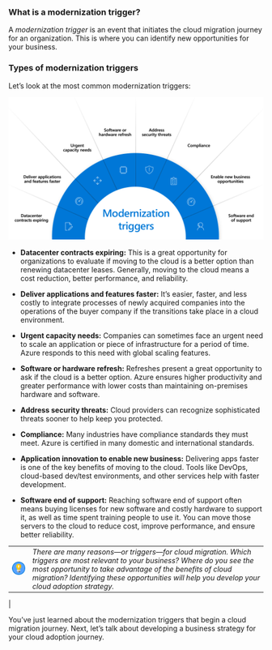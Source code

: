 ### What is a modernization trigger?

A *modernization trigger* is an event that initiates the cloud migration journey for an organization. This is where you can identify new opportunities for your business.

### Types of modernization triggers

Let’s look at the most common modernization triggers:

![Graph representing the eight modernization triggers](../media/ic-gm08-modernizationtriggers.png)

- **Datacenter contracts expiring:** This is a great opportunity for organizations to evaluate if moving to the cloud is a better option than renewing datacenter leases. Generally, moving to the cloud means a cost reduction, better performance, and reliability.

- **Deliver applications and features faster:** It’s easier, faster, and less costly to integrate processes of newly acquired companies into the operations of the buyer company if the transitions take place in a cloud environment.

- **Urgent capacity needs:** Companies can sometimes face an urgent need to scale an application or piece of infrastructure for a period of time. Azure responds to this need with global scaling features.

- **Software or hardware refresh:** Refreshes present a great opportunity to ask if the cloud is a better option. Azure ensures higher productivity and greater performance with lower costs than maintaining on-premises hardware and software.

- **Address security threats:** Cloud providers can recognize sophisticated threats sooner to help keep you protected.

- **Compliance:** Many industries have compliance standards they must meet. Azure is certified in many domestic and international standards.

- **Application innovation to enable new business:** Delivering apps faster is one of the key benefits of moving to the cloud. Tools like DevOps, cloud-based dev/test environments, and other services help with faster development.

- **Software end of support:** Reaching software end of support often means buying licenses for new software and costly hardware to support it, as well as time spent training people to use it. You can move those servers to the cloud to reduce cost, improve performance, and ensure better reliability.

|  |  |
| ------------ | :------------- |
|![Icon of lightbulb](../media/Lightbulb_icon.png)|*There are many reasons—or triggers—for cloud migration. Which triggers are most relevant to your business? Where do you see the most opportunity to take advantage of the benefits of cloud migration? Identifying these opportunities will help you develop your cloud adoption strategy.*
|

You’ve just learned about the modernization triggers that begin a cloud migration journey. Next, let’s talk about developing a business strategy for your cloud adoption journey.